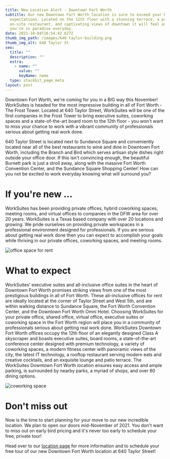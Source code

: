 ```yaml
---
title: New Location Alert - Downtown Fort Worth
subtitle: Our new Downtown Fort Worth location is sure to exceed your highest
  expectations. Located on the 12th floor with a stunning terrace, a private
  on-site restaurant, and captivating views of downtown it will feel as if
  you're in paradise everyday.
date: 2021-10-04T16:54:42.627Z
thumb_img_path: /images/640-taylor-building.png
thumb_img_alt: 640 Taylor St
seo:
  title: ""
  description: ""
  extra:
    - name: ""
      value: ""
      keyName: name
  type: stackbit_page_meta
layout: post
---
```

Downtown Fort Worth, we're coming for you in a BIG way this November! WorkSuites is headed for the most impressive building in all of Fort Worth - The Frost Tower. Located at 640 Taylor Street, WorkSuites will be one of the first companies in the Frost Tower to bring executive suites, coworking spaces and a state-of-the-art board room to the 12th floor - you won't want to miss your chance to work with a vibrant community of professionals serious about getting real work done.

640 Taylor Street is located next to Sundance Square and conveniently located near all of the best restaurants to wine and dine in Downtown Fort Worth, including the Branch and Bird which serves artisan style dishes right outside your office door. If this isn't convincing enough, the beautiful Burnett park is just a stroll away, along with the massive Fort Worth Convention Center, and the Sundance Square Shopping Center! How can you not be excited to work everyday knowing what will surround you?

# **If you're new ...**

WorkSuites has been providing private offices, hybrid coworking spaces, meeting rooms, and virtual offices to companies in the DFW area for over 20 years. WorkSuites is a Texas based company with over 20 locations and growing. We pride ourselves on providing private workspaces in a professional environment designed for professionals. If you are serious about getting real work done then you can expect to accomplish your goals while thriving in our private offices, coworking spaces, and meeting rooms.

![office space for rent](/images/private-office-space-for-rent.png "Private Office")

# What to expect

WorkSuites’ executive suites and all-inclusive office suites in the heart of Downtown Fort Worth promises striking views from one of the most prestigious buildings in all of Fort Worth. These all-inclusive offices for rent are ideally located at the corner of Taylor Street and West 5th, and are within walking distance to Sundance Square, the Fort Worth Convention Center, and the Downtown Fort Worth Omni Hotel. Choosing WorkSuites for your private office, shared office, virtual office, executive suites or coworking space in the Fort Worth region will place you in a community of professionals serious about getting real work done. WorkSuites Downtown Fort Worth offices occupy the 12th floor of an elegantly designed Class A skyscraper and boasts executive suites, board rooms, a state-of-the-art conference center designed with premium technology, a variety of coworking spaces, a modern fitness center with panoramic views of the city, the latest IT technology, a rooftop restaurant serving modern eats and creative cocktails, and an exquisite lounge and patio terrace. The WorkSuites Downtown Fort Worth location ensures easy access and ample parking, is surrounded by nearby parks, a myriad of shops, and over 60 dining options.

![coworking space](/images/coworking-space.png "Patio Terrace")

# Don't miss out

Now is the time to start planning for your move to our new incredible location. We plan to open our doors mid-November of 2021. You don't want to miss out on early bird pricing and it's never too early to schedule your free, private tour!

Head over to our [location page](https://www.worksuites.com/texas/640-taylor-fort-worth) for more information and to schedule your free tour of our new Downtown Fort  Worth location at 640 Taylor Street!